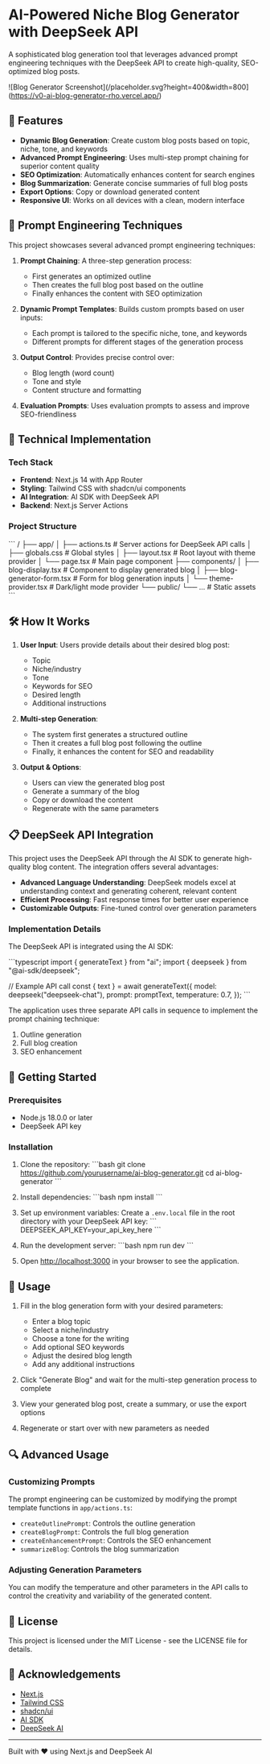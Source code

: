 # AI-Powered Niche Blog Generator with DeepSeek API

A sophisticated blog generation tool that leverages advanced prompt engineering techniques with the DeepSeek API to create high-quality, SEO-optimized blog posts.

![Blog Generator Screenshot](/placeholder.svg?height=400&width=800](https://v0-ai-blog-generator-rho.vercel.app/)

## 🚀 Features

- **Dynamic Blog Generation**: Create custom blog posts based on topic, niche, tone, and keywords
- **Advanced Prompt Engineering**: Uses multi-step prompt chaining for superior content quality
- **SEO Optimization**: Automatically enhances content for search engines
- **Blog Summarization**: Generate concise summaries of full blog posts
- **Export Options**: Copy or download generated content
- **Responsive UI**: Works on all devices with a clean, modern interface

## 🧠 Prompt Engineering Techniques

This project showcases several advanced prompt engineering techniques:

1. **Prompt Chaining**: A three-step generation process:
   - First generates an optimized outline
   - Then creates the full blog post based on the outline
   - Finally enhances the content with SEO optimization

2. **Dynamic Prompt Templates**: Builds custom prompts based on user inputs:
   - Each prompt is tailored to the specific niche, tone, and keywords
   - Different prompts for different stages of the generation process

3. **Output Control**: Provides precise control over:
   - Blog length (word count)
   - Tone and style
   - Content structure and formatting

4. **Evaluation Prompts**: Uses evaluation prompts to assess and improve SEO-friendliness

## 🔧 Technical Implementation

### Tech Stack

- **Frontend**: Next.js 14 with App Router
- **Styling**: Tailwind CSS with shadcn/ui components
- **AI Integration**: AI SDK with DeepSeek API
- **Backend**: Next.js Server Actions

### Project Structure

\`\`\`
/
├── app/
│   ├── actions.ts         # Server actions for DeepSeek API calls
│   ├── globals.css        # Global styles
│   ├── layout.tsx         # Root layout with theme provider
│   └── page.tsx           # Main page component
├── components/
│   ├── blog-display.tsx   # Component to display generated blog
│   ├── blog-generator-form.tsx # Form for blog generation inputs
│   └── theme-provider.tsx # Dark/light mode provider
└── public/
    └── ...                # Static assets
\`\`\`

## 🛠️ How It Works

1. **User Input**: Users provide details about their desired blog post:
   - Topic
   - Niche/industry
   - Tone
   - Keywords for SEO
   - Desired length
   - Additional instructions

2. **Multi-step Generation**:
   - The system first generates a structured outline
   - Then it creates a full blog post following the outline
   - Finally, it enhances the content for SEO and readability

3. **Output & Options**:
   - Users can view the generated blog post
   - Generate a summary of the blog
   - Copy or download the content
   - Regenerate with the same parameters

## 📋 DeepSeek API Integration

This project uses the DeepSeek API through the AI SDK to generate high-quality blog content. The integration offers several advantages:

- **Advanced Language Understanding**: DeepSeek models excel at understanding context and generating coherent, relevant content
- **Efficient Processing**: Fast response times for better user experience
- **Customizable Outputs**: Fine-tuned control over generation parameters

### Implementation Details

The DeepSeek API is integrated using the AI SDK:

\`\`\`typescript
import { generateText } from "ai";
import { deepseek } from "@ai-sdk/deepseek";

// Example API call
const { text } = await generateText({
  model: deepseek("deepseek-chat"),
  prompt: promptText,
  temperature: 0.7,
});
\`\`\`

The application uses three separate API calls in sequence to implement the prompt chaining technique:
1. Outline generation
2. Full blog creation
3. SEO enhancement

## 🚀 Getting Started

### Prerequisites

- Node.js 18.0.0 or later
- DeepSeek API key

### Installation

1. Clone the repository:
\`\`\`bash
git clone https://github.com/yourusername/ai-blog-generator.git
cd ai-blog-generator
\`\`\`

2. Install dependencies:
\`\`\`bash
npm install
\`\`\`

3. Set up environment variables:
Create a `.env.local` file in the root directory with your DeepSeek API key:
\`\`\`
DEEPSEEK_API_KEY=your_api_key_here
\`\`\`

4. Run the development server:
\`\`\`bash
npm run dev
\`\`\`

5. Open [http://localhost:3000](http://localhost:3000) in your browser to see the application.

## 🧩 Usage

1. Fill in the blog generation form with your desired parameters:
   - Enter a blog topic
   - Select a niche/industry
   - Choose a tone for the writing
   - Add optional SEO keywords
   - Adjust the desired blog length
   - Add any additional instructions

2. Click "Generate Blog" and wait for the multi-step generation process to complete

3. View your generated blog post, create a summary, or use the export options

4. Regenerate or start over with new parameters as needed

## 🔍 Advanced Usage

### Customizing Prompts

The prompt engineering can be customized by modifying the prompt template functions in `app/actions.ts`:

- `createOutlinePrompt`: Controls the outline generation
- `createBlogPrompt`: Controls the full blog generation
- `createEnhancementPrompt`: Controls the SEO enhancement
- `summarizeBlog`: Controls the blog summarization

### Adjusting Generation Parameters

You can modify the temperature and other parameters in the API calls to control the creativity and variability of the generated content.

## 📝 License

This project is licensed under the MIT License - see the LICENSE file for details.

## 🙏 Acknowledgements

- [Next.js](https://nextjs.org/)
- [Tailwind CSS](https://tailwindcss.com/)
- [shadcn/ui](https://ui.shadcn.com/)
- [AI SDK](https://sdk.vercel.ai/)
- [DeepSeek AI](https://deepseek.ai/)

---

Built with ❤️ using Next.js and DeepSeek AI
